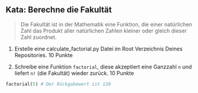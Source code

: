 ## Kata: Berechne die Fakultät

> Die Fakultät ist in der Mathematik eine Funktion, die einer natürlichen Zahl das Produkt aller natürlichen Zahlen kleiner oder gleich dieser Zahl zuordnet.

1. Erstelle eine calculate_factorial.py Datei im Root Verzeichnis Deines Repositories.
10 Punkte

2. Schreibe eine Funktion `factorial`, diese akzeptiert eine Ganzzahl `n` und liefert `n!` (die Fakultät) wieder zurück.
10 Punkte

```python
factorial(5) # Der Rückgabewert ist 120
